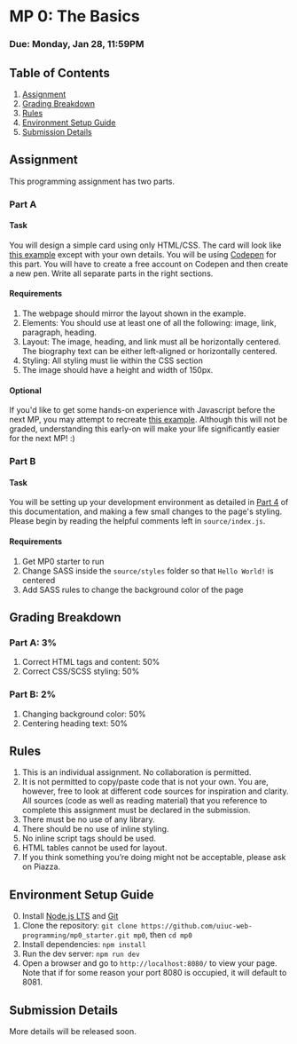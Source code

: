 # MP 0: The Basics
### Due: Monday, Jan 28, 11:59PM

## Table of Contents
1. [Assignment](#assignment)
2. [Grading Breakdown](#grading-breakdown)
3. [Rules](#rules)
4. [Environment Setup Guide](#environment-setup-guide)
5. [Submission Details](#submission-details)

## Assignment
This programming assignment has two parts.

### Part A

#### Task
You will design a simple card using only HTML/CSS. The card will look like [this example](http://i.imgur.com/aeKrEga.png) except with your own details.
You will be using [Codepen](https://codepen.io/) for this part. You will have to create a free account on Codepen and then create a new pen. Write all separate parts in the right sections.

#### Requirements
1. The webpage should mirror the layout shown in the example.
2. Elements: You should use at least one of all the following: image, link, paragraph, heading.
3. Layout: The image, heading, and link must all be horizontally centered. The biography text can be either left-aligned or horizontally centered.
4. Styling: All styling must lie within the CSS section
5. The image should have a height and width of 150px.

#### Optional
If you'd like to get some hands-on experience with Javascript before the next MP, you may attempt to recreate [this example](https://uiuc-web-programming.github.io/sp19/images/mp0.gif). Although this will not be graded, understanding this early-on will make your life significantly easier for the next MP! :)

### Part B

#### Task
You will be setting up your development environment as detailed in [Part 4](#environment-setup-guide) of this documentation, and making a few small changes to the page's styling. Please begin by reading the helpful comments left in `source/index.js`.

#### Requirements
1. Get MP0 starter to run
2. Change SASS inside the `source/styles` folder so that `Hello World!` is centered
3. Add SASS rules to change the background color of the page

## Grading Breakdown

### Part A: 3%
1. Correct HTML tags and content: 50%
2. Correct CSS/SCSS styling: 50%

### Part B: 2%
1. Changing background color: 50%
2. Centering heading text: 50%

## Rules
1. This is an individual assignment. No collaboration is permitted.
2. It is not permitted to copy/paste code that is not your own. You are, however, free to look at different code sources for inspiration and clarity. All sources (code as well as reading material) that you reference to complete this assignment must be declared in the submission.
3. There must be no use of any library.
4. There should be no use of inline styling.
5. No inline script tags should be used.
6. HTML tables cannot be used for layout.
7. If you think something you’re doing might not be acceptable, please ask on Piazza.

## Environment Setup Guide
0. Install [Node.js LTS](https://nodejs.org/en/) and [Git](https://git-scm.com/book/en/v2/Getting-Started-Installing-Git)
1. Clone the repository:
`git clone https://github.com/uiuc-web-programming/mp0_starter.git mp0`, then `cd mp0`
2. Install dependencies:
`npm install`
3. Run the dev server:
`npm run dev`
4. Open a browser and go to `http://localhost:8080/` to view your page. Note that if for some reason your port 8080 is occupied, it will default to 8081.

## Submission Details
More details will be released soon.
